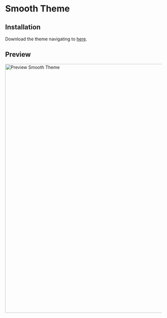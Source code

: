 # Smooth Theme

## Installation

Download the theme navigating to [here](https://github.com/datsfilipe/smooth-theme/releases/tag/2.3.0).

## Preview

<p>
  <img src="https://i.imgur.com/M2i38ee.gif" alt="Preview Smooth Theme" width="800" />
</p>
